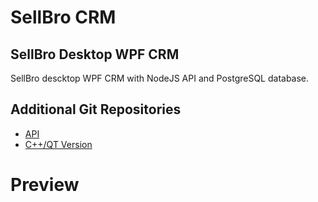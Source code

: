 # SellBro CRM
## SellBro Desktop WPF CRM
SellBro descktop WPF CRM with NodeJS API and PostgreSQL database.
## Additional Git Repositories
- [API](http://https://github.com/SellBro/sellbro-crm-api "API")
- [C++/QT Version](http://https://github.com/SellBro/SellBroCRM "C++/QT Version")
# Preview
